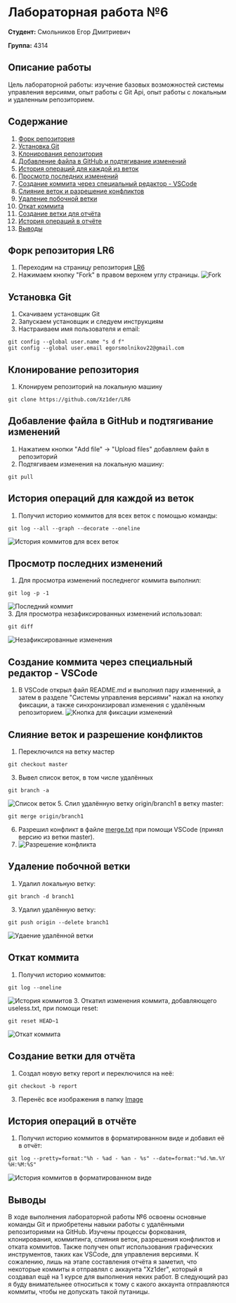 # Лабораторная работа №6

**Студент:** Смольников Егор Дмитриевич

**Группа:** 4314

## Описание работы

Цель лабораторной работы: изучение базовых возможностей системы
управления версиями, опыт работы с Git Api, опыт работы с локальным и
удаленным репозиторием. 
## Содержание
1. [Форк репозитория](README.md#Форк-репозитория-LR6)
2. [Установка Git](README.md#Установка-Git)
3. [Клонирования репозитория](README.md#клонирования-репозитория)
4. [Добавление файла в GitHub и подтягивание изменений](README.md#добавление-файла-в-GitHub-и-подтягивание-изменений)
5. [История операций для каждой из веток](#история-операций-для-каждой-из-веток)
6. [Просмотр последних изменений](#просмотр-последних-изменений)
7. [Создание коммита через специальный редактор - VSCode](#создание-коммита-через-специальный-редактор---vscode)
8. [Слияние веток и разрешение конфликтов](#слияние-веток-и-разрешение-конфликтов)
9. [Удаление побочной ветки](#удаление-побочной-ветки)
10. [Откат коммита](#откат-коммита)
11. [Создание ветки для отчёта](#создание-ветки-для-отчёта)
12. [История операций в отчёте](#история-операций-в-отчёте)
13. [Выводы](#выводы)
## Форк репозитория LR6
1. Переходим на страницу репозитория [LR6](https://github.com/Kurtyanik/LR6/)
2. Нажимаем кнопку "Fork" в правом верхнем углу страницы.
![Fork](Image/1.png)
## Установка Git
1. Скачиваем установщик Git
2. Запускаем установщик и следуем инструкциям
3. Настраиваем имя пользователя и email:  
```
git config --global user.name "s d f"
git config --global user.email egorsmolnikov22@gmail.com
```
## Клонирование репозитория
1. Клонируем репозиторий на локальную машину  
```
git clone https://github.com/Xz1der/LR6
```  
## Добавление файла в GitHub и подтягивание изменений
1. Нажатием кнопки "Add file" -> "Upload files" добавляем файл в репозиторий 
2. Подтягиваем изменения на локальную машину:  
```
git pull
```
## История операций для каждой из веток
1. Получил историю коммитов для всех веток с помощью команды:  
```
git log --all --graph --decorate --oneline
```
![История коммитов для всех веток](Image/2.png)
## Просмотр последних изменений 
1. Для просмотра изменений последнегог коммита выполнил:  
```
git log -p -1
```
![Последний коммит](Image/3.png)  
3. Для просмотра незафиксированных изменений использовал:  
```
git diff
```
![Незафиксированные изменения](Image/4.png)
## Создание коммита через специальный редактор - VSCode  
1. В VSCode открыл файл README.md и выполнил пару изменений, а затем в разделе "Системы управления версиями" нажал на кнопку фиксации, а также синхронизировал изменения с удалённым репозиторием.
![Кнопка для фиксации изменений](Image/12.png)
## Слияние веток и разрешение конфликтов  
1. Переключился на ветку мастер
```
git checkout master
```
3. Вывел список веток, в том числе удалённых
```
git branch -a
```
![Список веток](Image/5.png)
5. Слил удалённую ветку origin/branch1 в ветку master:
```
git merge origin/branch1
```
6. Разрешил конфликт в файле [merge.txt](merge.txt) при помощи VSCode (принял версию из ветки master).
7. ![Разрешение конфликта](Image/6.png)
## Удаление побочной ветки  
1. Удалил локальную ветку:
```
git branch -d branch1
```
3. Удалил удалённую ветку:
```
git push origin --delete branch1
```
![Удаение удалённой ветки](Image/7.png)
## Откат коммита  
1. Получил историю коммитов:
```
git log --oneline
```
![История коммитов](Image/9.png)
3. Откатил изменения коммита, добавляющего useless.txt, при помощи reset:
```
git reset HEAD~1
```
![Откат коммита](Image/10.png)
## Создание ветки для отчёта  
1. Создал новую ветку report и переключился на неё:
```
git checkout -b report
```
3. Перенёс все изображения в папку [Image](Image)
## История операций в отчёте  
1. Получил историю коммитов в форматированном виде и добавил её в отчёт:
```
git log --pretty=format:"%h - %ad - %an - %s" --date=format:"%d.%m.%Y %H:%M:%S"
```
![История коммитов в форматированном виде](Image/11.png)
## Выводы  
В ходе выполнения лабораторной работы №6 освоены основные команды Git и приобретены навыки работы с удалёнными репозиториями на GitHub. Изучены процессы форкования, клонирования, коммитинга, слияния веток, разрешения конфликтов и отката коммитов. Также получен опыт использования графических инструментов, таких как VSCode, для управления версиями. К сожалению, лишь на этапе составления отчёта я заметил, что некоторые коммиты я отправлял с аккаунта "Xz1der", который я создавал ещё на 1 курсе для выполнения неких работ. В следующий раз я буду внимательнее относиться к тому с какого аккаунта отправляются коммиты, чтобы не допускать такой путаницы.
